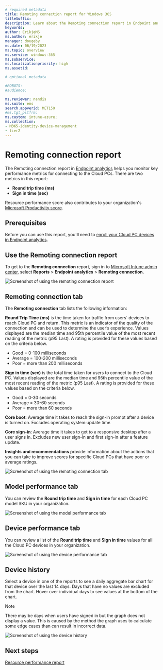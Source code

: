 ```yaml
---
# required metadata
title: Remoting connection report for Windows 365
titleSuffix:
description: Learn about the Remoting connection report in Endpoint analytics for Windows 365 Cloud PCs.
keywords:
author: ErikjeMS  
ms.author: erikje
manager: dougeby
ms.date: 06/19/2023
ms.topic: overview
ms.service: windows-365
ms.subservice:
ms.localizationpriority: high
ms.assetid: 

# optional metadata

#ROBOTS:
#audience:

ms.reviewer: nandis
ms.suite: ems
search.appverid: MET150
#ms.tgt_pltfrm:
ms.custom: intune-azure;
ms.collection:
- M365-identity-device-management
- tier2
---
```


# Remoting connection report

The Remoting connection report in [Endpoint analytics](/mem/analytics/overview) helps you monitor key performance metrics for connecting to the Cloud PCs. There are two metrics in this report:

- **Round trip time (ms)**
- **Sign in time (sec)**

Resource performance score also contributes to your organization's [Microsoft Productivity score](/microsoft-365/admin/productivity/productivity-score).

## Prerequisites

Before you can use this report, you'll need to [enroll your Cloud PC devices in Endpoint analytics](/mem/analytics/enroll-intune).

## Use the Remoting connection report

To get to the **Remoting connection** report, sign in to [Microsoft Intune admin center](https://go.microsoft.com/fwlink/?linkid=2109431), select **Reports** > **Endpoint analytics** > **Remoting connection**.

![Screenshot of using the remoting connection report](./media/report-remoting-connection/remoting-connection-report.png)

## Remoting connection tab

The **Remoting connection** tab lists the following information:

**Round Trip Time (ms)** is the time taken for traffic from users' devices to reach Cloud PC and return. This metric is an indicator of the quality of the connection and can be used to determine the user’s experience. Values displayed are the median time and 95th percentile value of the most recent reading of the metric (p95 Last). A rating is provided for these values based on the criteria below.

- Good = 0-100 milliseconds
- Average = 100-200 milliseconds
- Poor = more than 200 milliseconds

**Sign in time (sec)** is the total time taken for users to connect to the Cloud PC. Values displayed are the median time and 95th percentile value of the most recent reading of the metric (p95 Last). A rating is provided for these values based on the criteria below.

- Good = 0-30 seconds
- Average = 30-60 seconds
- Poor = more than 60 seconds

**Core boot**: Average time it takes to reach the sign-in prompt after a device is turned on. Excludes operating system update time.

**Core sign-in**: Average time it takes to get to a responsive desktop after a user signs in. Excludes new user sign-in and first sign-in after a feature update.

**Insights and recommendations** provide information about the actions that you can take to improve scores for specific Cloud PCs that have poor or average ratings.

![Screenshot of using the remoting connection tab](./media/report-remoting-connection/remoting-connection-tab.png)

## Model performance tab

You can review the **Round trip time** and **Sign in time** for each Cloud PC model SKU in your organization.

![Screenshot of using the model performance tab](./media/report-remoting-connection/model-performance-tab.png)

## Device performance tab

You can review a list of the **Round trip time** and **Sign in time** values for all the Cloud PC devices in your organization.

![Screenshot of using the device performance tab](./media/report-remoting-connection/device-performance-tab.png)

## Device history

Select a device in one of the reports to see a daily aggregate bar chart for that device over the last 14 days. Days that have no values are excluded from the chart. Hover over individual days to see values at the bottom of the chart.

> [!NOTE]
> There may be days when users have signed in but the graph does not display a value. This is caused by the method the graph uses to calculate some edge cases than can result in incorrect data.

![Screenshot of using the device history](./media/report-remoting-connection/device-history.png)

<!-- ########################## -->
## Next steps

[Resource performance report](report-resource-performance.md)
